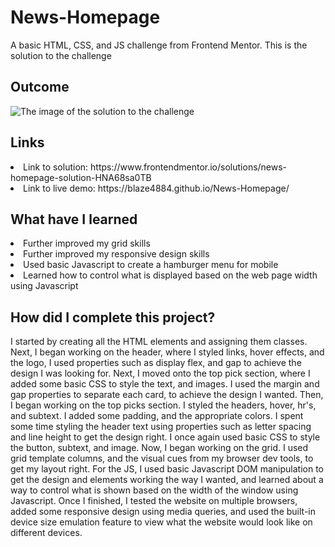 # News-Homepage
A basic HTML, CSS, and JS challenge from Frontend Mentor. This is the solution to the challenge

<h2> Outcome </h2>

<img src="https://i.imgur.com/0g4okUz.png" alt="The image of the solution to the challenge">

<h2> Links </h2>

<li> Link to solution: https://www.frontendmentor.io/solutions/news-homepage-solution-HNA68sa0TB </li>
<li> Link to live demo: https://blaze4884.github.io/News-Homepage/ </li>

<h2> What have I learned </h2>

<li> Further improved my grid skills </li>
<li> Further improved my responsive design skills </li>
<li> Used basic Javascript to create a hamburger menu for mobile </li>
<li> Learned how to control what is displayed based on the web page width using Javascript </li>

<h2> How did I complete this project? </h2>

<p> I started by creating all the HTML elements and assigning them classes. Next, I began working on the header, where I styled links, hover effects, and the logo, I used properties such as display flex, and gap to achieve the design I was looking for. Next, I moved onto the top pick section, where I added some basic CSS to style the text, and images. I used the margin and gap properties to separate each card, to achieve the design I wanted. Then, I began working on the top picks section. I styled the headers, hover, hr's, and subtext. I added some padding, and the appropriate colors. I spent some time styling the header text using properties such as letter spacing and line height to get the design right. I once again used basic CSS to style the button, subtext, and image. Now, I began working on the grid. I used grid template columns, and the visual cues from my browser dev tools, to get my layout right. For the JS, I used basic Javascript DOM manipulation to get the design and elements working the way I wanted, and learned about a way to control what is shown based on the width of the window using Javascript. Once I finished, I tested the website on multiple browsers, added some responsive design using media queries, and used the built-in device size emulation feature to view what the website would look like on different devices. </p>
